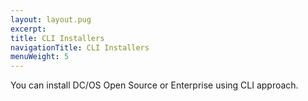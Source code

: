 ```yaml
---
layout: layout.pug
excerpt:
title: CLI Installers
navigationTitle: CLI Installers
menuWeight: 5
---
```


You can install DC/OS Open Source or Enterprise using CLI approach.